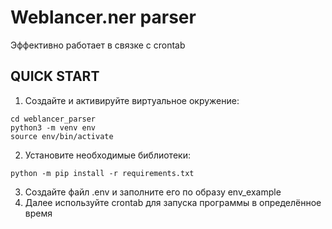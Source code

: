 Weblancer.ner parser
=====================
Эффективно работает в связке с crontab

QUICK START
------------
1. Создайте и активируйте виртуальное окружение:
```console
cd weblancer_parser
python3 -m venv env
source env/bin/activate
```
2. Установите необходимые библиотеки:
```console
python -m pip install -r requirements.txt
```
3. Создайте файл .env и заполните его по образу env_example
4. Далее используйте crontab для запуска программы в определённое время